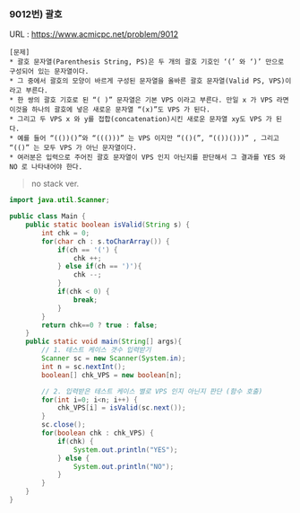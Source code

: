 

### 9012번) 괄호
URL : <https://www.acmicpc.net/problem/9012>

	[문제] 
	* 괄호 문자열(Parenthesis String, PS)은 두 개의 괄호 기호인 ‘(’ 와 ‘)’ 만으로 구성되어 있는 문자열이다. 
	* 그 중에서 괄호의 모양이 바르게 구성된 문자열을 올바른 괄호 문자열(Valid PS, VPS)이라고 부른다. 
	* 한 쌍의 괄호 기호로 된 “( )” 문자열은 기본 VPS 이라고 부른다. 만일 x 가 VPS 라면 이것을 하나의 괄호에 넣은 새로운 문자열 “(x)”도 VPS 가 된다.
	* 그리고 두 VPS x 와 y를 접합(concatenation)시킨 새로운 문자열 xy도 VPS 가 된다. 
	* 예를 들어 “(())()”와 “((()))” 는 VPS 이지만 “(()(”, “(())()))” , 그리고 “(()” 는 모두 VPS 가 아닌 문자열이다. 
	* 여러분은 입력으로 주어진 괄호 문자열이 VPS 인지 아닌지를 판단해서 그 결과를 YES 와 NO 로 나타내어야 한다.



> no stack ver.
````java     
import java.util.Scanner;

public class Main {
	public static boolean isValid(String s) {
		int chk = 0;
		for(char ch : s.toCharArray()) {
			if(ch == '(') {
				chk ++;
			} else if(ch == ')'){
				chk --;
			}
			if(chk < 0) {
				break;
			}
		}
		return chk==0 ? true : false;
	}
	public static void main(String[] args){
		// 1. 테스트 케이스 갯수 입력받기
		Scanner sc = new Scanner(System.in);
		int n = sc.nextInt();
		boolean[] chk_VPS = new boolean[n];

		// 2. 입력받은 테스트 케이스 별로 VPS 인지 아닌지 판단 (함수 호출)
		for(int i=0; i<n; i++) {
			chk_VPS[i] = isValid(sc.next());
		}
		sc.close();
		for(boolean chk : chk_VPS) {
			if(chk) {
				System.out.println("YES");
			} else {
				System.out.println("NO");
			}
		}
	}
}
````


